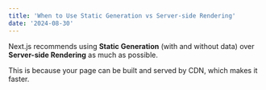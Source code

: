 ```yaml
---
title: 'When to Use Static Generation vs Server-side Rendering'
date: '2024-08-30'
---
```


Next.js recommends using **Static Generation** (with and without data) over **Server-side Rendering** as much as possible.

This is because your page can be built and served by CDN, which makes it faster.
